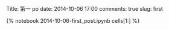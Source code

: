Title: 第一 po
date:  2014-10-06 17:00
comments: true
slug: first

{% notebook 2014-10-06-first_post.ipynb cells[1:] %}
